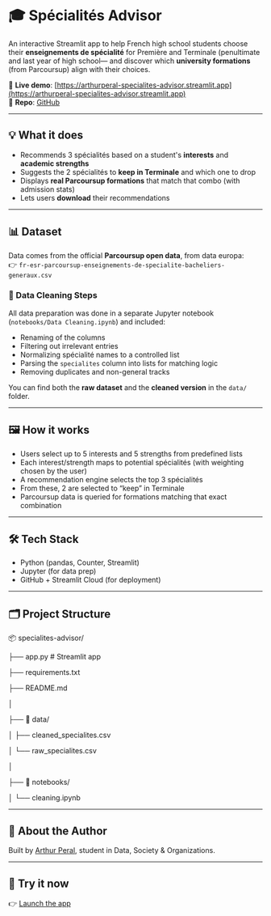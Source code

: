 # 🎓 Spécialités Advisor

An interactive Streamlit app to help French high school students choose their **enseignements de spécialité** for Première and Terminale (penultimate and last year of high school— 
and discover which **university formations** (from Parcoursup) align with their choices.

🔗 **Live demo**: [https://arthurperal-specialites-advisor.streamlit.app](https://arthurperal-specialites-advisor.streamlit.app)  
📂 **Repo**: [GitHub](https://github.com/ArthurPeral/specialites-advisor)

---

## 💡 What it does

- Recommends 3 spécialités based on a student's **interests** and **academic strengths**
- Suggests the 2 spécialités to **keep in Terminale** and which one to drop
- Displays **real Parcoursup formations** that match that combo (with admission stats)
- Lets users **download** their recommendations

---

## 📊 Dataset

Data comes from the official **Parcoursup open data**, from data europa:  
👉 `fr-esr-parcoursup-enseignements-de-specialite-bacheliers-generaux.csv`

### 🧼 Data Cleaning Steps

All data preparation was done in a separate Jupyter notebook (`notebooks/Data Cleaning.ipynb`) and included:

- Renaming of the columns
- Filtering out irrelevant entries
- Normalizing spécialité names to a controlled list
- Parsing the `specialites` column into lists for matching logic
- Removing duplicates and non-general tracks

You can find both the **raw dataset** and the **cleaned version** in the `data/` folder.

---

## 🖼️ How it works

- Users select up to 5 interests and 5 strengths from predefined lists
- Each interest/strength maps to potential spécialités (with weighting chosen by the user)
- A recommendation engine selects the top 3 spécialités
- From these, 2 are selected to “keep” in Terminale
- Parcoursup data is queried for formations matching that exact combination

---

## 🛠 Tech Stack

- Python (pandas, Counter, Streamlit)
- Jupyter (for data prep)
- GitHub + Streamlit Cloud (for deployment)

---

## 🗂️ Project Structure

📦 specialites-advisor/

├── app.py # Streamlit app

├── requirements.txt

├── README.md

│

├── 📁 data/

│ ├── cleaned_specialites.csv

│ └── raw_specialites.csv

│

├── 📁 notebooks/

│ └── cleaning.ipynb


---

## 🙋 About the Author

Built by [Arthur Peral](https://www.linkedin.com/in/your-link), student in Data, Society & Organizations.

---

## 🚀 Try it now

👉 [Launch the app](https://arthurperal-specialites-advisor.streamlit.app)
